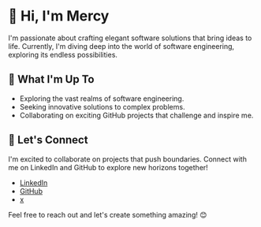# 👋 Hi, I'm Mercy

I'm passionate about crafting elegant software solutions that bring ideas to life. Currently, I'm diving deep into the world of software engineering, exploring its endless possibilities.

## 🌱 What I'm Up To

- Exploring the vast realms of software engineering.
- Seeking innovative solutions to complex problems.
- Collaborating on exciting GitHub projects that challenge and inspire me.

## 💞️ Let's Connect

I'm excited to collaborate on projects that push boundaries. Connect with me on LinkedIn and GitHub to explore new horizons together!

- [LinkedIn](https://www.linkedin.com/in/mercy-kahenya)
- [GitHub](https://github.com/kahenyamercy)
- [x](https://twitter.com/MercyKahenya)

Feel free to reach out and let's create something amazing! 😊
